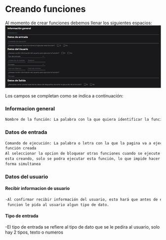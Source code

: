 # Creando funciones 
Al momento de crear funciones debemos llenar los siguientes espacios:
![alt text](image-6.png)

Los campos se completan como se indica a continuación:

### **Informacion general**
```bash 
Nombre de la función: La palabra con la que quiera identificar la función creada
```
### **Datos de entrada**
```bash
Comando de ejecución: La palabra o letra con la que la pagina va a ejecutar la 
función creada
Al seleccionar la opcion de bloquear otras funciones cuando se ejecute la que 
esta creando, solo se podra ejecutar esta función, lo que impide hacer tareas de 
forma simultanea
```
### Datos del usuario
#### Recibir informacion de usuario
```bash
-Al confirmar recibir información del usuario, esto hará que antes de ejecutar la
 funcion le pida al usuario algun tipo de dato.
 ```
 #### Tipo de entrada
-El tipo de entrada se refiere al tipo de dato que se le pedira al usuario, solo
 hay 2 tipos, texto o numeros
